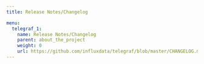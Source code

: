 ```yaml
---
title: Release Notes/Changelog

menu:
  telegraf_1:
    name: Release Notes/Changelog
    parent: about_the_project
    weight: 0
    url: https://github.com/influxdata/telegraf/blob/master/CHANGELOG.md
---
```

